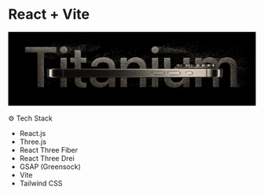 # React + Vite

<img src=".//public/assets/images/hero.jpeg" alt="Project Banner">

<a name="tech-stack">⚙️ Tech Stack</a>

- React.js
- Three.js
- React Three Fiber
- React Three Drei
- GSAP (Greensock)
- Vite
- Tailwind CSS
